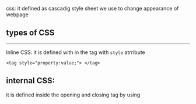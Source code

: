 css: it defined as cascadig style sheet
we use to change appearance of webpage

## types of CSS

---

Inline CSS: it is defined with in the tag with `style` atrribute

```
<tag style="property:value;"> </tag>
```

## internal CSS:

it is defined inside the opening and closing <head> tag by using <style> tag along with help of classes and selectors

**Syntax:**

```
<html>
<head>
    <style>
     selector {
    property: value;
    padding" 23px;
}

    </style>

</head>
</html>
```

## External CSS:

We define these styling in the separate file later on we import it in our html source code using <link> tag with `rel` and `href` attributes full tag <link hfer="PATH_TO_MY_CSS_FILE" rel="stylesheet">

```
syntax: selector {
    property: valuue;
}
```

## cloning  Guideline

- Open terminal in your vs code
- git clone REPOSITORY_URL
- cd project-name
- code .    // to open vs code instance with in newly cloned repository

Now you can finally see all the files from the cloned repository

## task 1 inline css
design the following shapes using inline, internal and external CSS

- steps 1: create a folder called shapes
- step 2: inside that folder create a file called index.html

step 3: inside `index.html` define a tag called <div> then use style attributes to add all the properties needed to have 3 nested shapes like you see them on shared design.

- step 3: create a file called styles

<div style="border:1px solid red;" > white, space for children boxes
     <div>Box 1</div> {curved border, white background, put space between border and text }
     <div>Box 2</div>
     <div>Box 3</div>
<div>
</head>